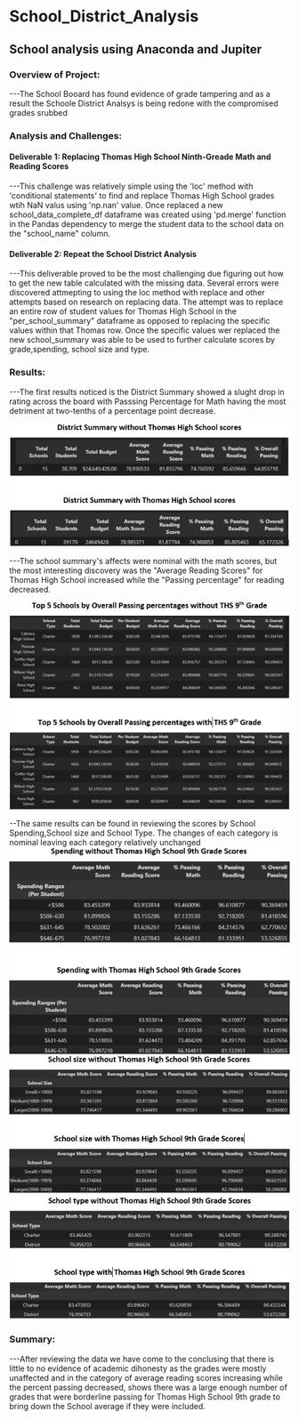 # School_District_Analysis
## School analysis using Anaconda and Jupiter
### Overview of Project:
---The School Booard has found evidence of grade tampering and as a result the Schoole District Analsys is being redone with the compromised grades srubbed
### Analysis and Challenges:
#### Deliverable 1: Replacing Thomas High School Ninth-Greade Math and Reading Scores
---This challenge was relatively simple using the 'loc' method with 'conditional statements' to find and replace Thomas High School grades wtih NaN valus using 'np.nan' value.
Once replaced a new school_data_complete_df dataframe was created using 'pd.merge' function in the Pandas dependency to merge the student data to the school data on the "school_name" column.
#### Deliverable 2: Repeat the School District Analysis
---This deliverable proved to be the most challenging due figuring out how to get the new table calculated with the missing data. Several errors were discovered attmepting to using the loc method with replace and other attempts based on research on replacing data. The attempt was to replace an entire row of student values for Thomas High School in the "per_school_summary" dataframe as opposed to replacing the specific values within that Thomas row. Once the specific values wer replaced the new school_summary was able to be used to further calculate scores by grade,spending, school size and type.
### Results: 
---The first results noticed is the District Summary showed a slught drop in rating across the board with Passsing Percentage for Math having the most detriment at two-tenths of a percentage point decrease. 

![District Summary](https://github.com/jobloom79/School_District_Analysis/blob/main/Resources/district_summary.PNG)

---The school summary's affects were nominal with the math scores, but the most interesting discovery was the "Average Reading Scores" for Thomas High School increased while the "Passing percentage" for reading decreased.

![School Summary](https://github.com/jobloom79/School_District_Analysis/blob/main/Resources/school_summary.PNG)

--The same results can be found in reviewing the scores by School Spending,School size and School Type. The changes of each category is nominal leaving each category relatively unchanged
![School Spending](https://github.com/jobloom79/School_District_Analysis/blob/main/Resources/spending_summary.PNG)
![School Size](https://github.com/jobloom79/School_District_Analysis/blob/main/Resources/school_size.PNG)
![School Type](https://github.com/jobloom79/School_District_Analysis/blob/main/Resources/school_type.PNG)
### Summary: 
---After reviewing the data we have come to the conclusing that there is little to no evidence of academic dihonesty as the grades were mostly unaffected and in the category of average reading scores increasing while the percent passing decreased, shows there was a large enough number of grades that were borderline passing for Thomas High School 9th grade to bring down the School average if they were included. 